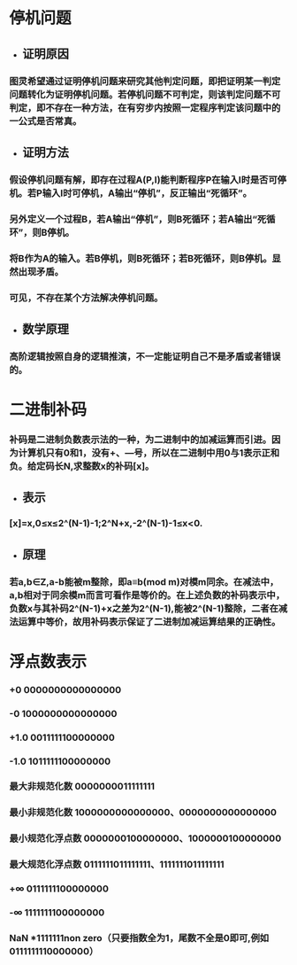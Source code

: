 # 停机问题
- ## 证明原因
### 图灵希望通过证明停机问题来研究其他判定问题，即把证明某一判定问题转化为证明停机问题。若停机问题不可判定，则该判定问题不可判定，即不存在一种方法，在有穷步内按照一定程序判定该问题中的一公式是否常真。
- ## 证明方法
### 假设停机问题有解，即存在过程A(P,I)能判断程序P在输入I时是否可停机。若P输入I时可停机，A输出“停机”，反正输出“死循环”。
### 另外定义一个过程B，若A输出“停机”，则B死循环；若A输出“死循环”，则B停机。
### 将B作为A的输入。若B停机，则B死循环；若B死循环，则B停机。显然出现矛盾。
### 可见，不存在某个方法解决停机问题。
- ## 数学原理
### 高阶逻辑按照自身的逻辑推演，不一定能证明自己不是矛盾或者错误的。
# 二进制补码
### 补码是二进制负数表示法的一种，为二进制中的加减运算而引进。因为计算机只有0和1，没有+、—号，所以在二进制中用0与1表示正和负。给定码长N,求整数x的补码[x]。
- ## 表示
### [x]=x,0≤x≤2^(N-1)-1;2^N+x,-2^(N-1)-1≤x<0.
- ## 原理
### 若a,b∈Z,a-b能被m整除，即a≡b(mod m)对模m同余。在减法中，a,b相对于同余模m而言可看作是等价的。在上述负数的补码表示中，负数x与其补码2^(N-1)+x之差为2^(N-1),能被2^(N-1)整除，二者在减法运算中等价，故用补码表示保证了二进制加减运算结果的正确性。
# 浮点数表示
### +0     0000000000000000
### -0     1000000000000000
### +1.0   0011111100000000
### -1.0   1011111100000000
### 最大非规范化数   0000000011111111
### 最小非规范化数   1000000000000000、0000000000000000
### 最小规范化浮点数   0000000100000000、1000000100000000
### 最大规范化浮点数   0111111011111111、1111111011111111
### +∞     0111111100000000
### -∞     1111111100000000
### NaN    *1111111non zero（只要指数全为1，尾数不全是0即可,例如0111111110000000）
